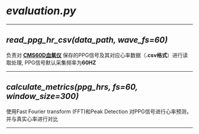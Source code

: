 # *evaluation.py*
- - -
## *read_ppg_hr_csv(data_path, wave_fs=60)*
负责对 **[CMS60D血氧仪](https://www.contecmed.com.cn/productinfo/817892.html)**  保存的PPG信号及其对应心率数据（**.csv格式**）进行读取处理, PPG信号默认采集频率为**60HZ**
- - -
## *calculate_metrics(ppg_hrs, fs=60, window_size=300)*
使用Fast Fourier transform (FFT)和Peak Detection 对PPG信号进行心率预测，并与真实心率进行对比
- - -